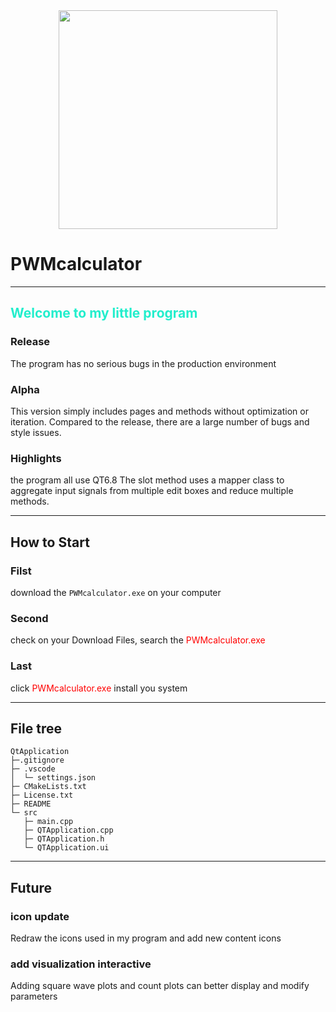 
<center><img width="350px" src="https://www.freeimg.cn/i/2025/01/21/678f17d2910b9.webp"></center>

# PWMcalculator

---
## <font color = "#2EC">Welcome to my little program</font>

### Release

The program has no serious bugs in the production environment

### Alpha

This version simply includes pages and methods without optimization or iteration. 
Compared to the release, there are a large number of bugs and style issues.

### Highlights

the program all use QT6.8
The slot method uses a mapper class to aggregate input signals from multiple edit boxes and reduce multiple methods.

---
## How to Start

### Filst

download the `PWMcalculator.exe` on your computer

### Second

<p>check on your Download Files, search the <font color = "red">PWMcalculator.exe</font></p>

### Last
click <font color = "red">PWMcalculator.exe</font> install you system

---
## File tree

```
QtApplication
├─.gitignore
├─ .vscode
│  └─ settings.json
├─ CMakeLists.txt
├─ License.txt
├─ README
└─ src
   ├─ main.cpp
   ├─ QTApplication.cpp
   ├─ QTApplication.h
   └─ QTApplication.ui
```
---
## Future

### icon update
Redraw the icons used in my program and add new content icons

### add visualization interactive

Adding square wave plots and count plots can better display and modify parameters